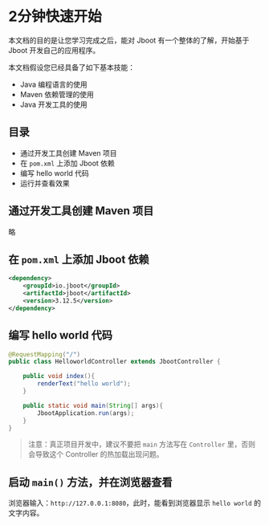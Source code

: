 # 2分钟快速开始

本文档的目的是让您学习完成之后，能对 Jboot 有一个整体的了解，开始基于 Jboot 开发自己的应用程序。

本文档假设您已经具备了如下基本技能：

- Java 编程语言的使用
- Maven 依赖管理的使用
- Java 开发工具的使用

## 目录

- 通过开发工具创建 Maven 项目
- 在 `pom.xml` 上添加 Jboot 依赖
- 编写 hello world 代码
- 运行并查看效果



## 通过开发工具创建 Maven 项目

   略


## 在 `pom.xml` 上添加 Jboot 依赖

```xml
<dependency>
    <groupId>io.jboot</groupId>
    <artifactId>jboot</artifactId>
    <version>3.12.5</version>
</dependency>
```

## 编写 hello world 代码


```java
@RequestMapping("/")
public class HelloworldController extends JbootController {

    public void index(){
        renderText("hello world");
    }

    public static void main(String[] args){
        JbootApplication.run(args);
    }
}
```
> 注意：真正项目开发中，建议不要把 `main` 方法写在 `Controller` 里，否则会导致这个 Controller 的热加载出现问题。

## 启动 `main()` 方法，并在浏览器查看

浏览器输入：`http://127.0.0.1:8080`，此时，能看到浏览器显示 `hello world` 的文字内容。




